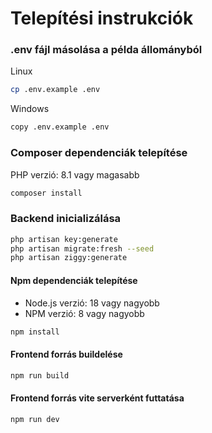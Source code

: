 # Telepítési instrukciók

### .env fájl másolása a példa állományból

Linux
```bash
cp .env.example .env
```

Windows
```bash
copy .env.example .env
```

### Composer dependenciák telepítése

PHP verzió: 8.1 vagy magasabb

```bash
composer install
```

### Backend inicializálása
```bash
php artisan key:generate
php artisan migrate:fresh --seed
php artisan ziggy:generate
```

#### Npm dependenciák telepítése

- Node.js verzió: 18 vagy nagyobb
- NPM verzió: 8 vagy nagyobb

```bash
npm install
```

#### Frontend forrás buildelése
```bash
npm run build
```

#### Frontend forrás vite serverként futtatása
```bash
npm run dev
```
